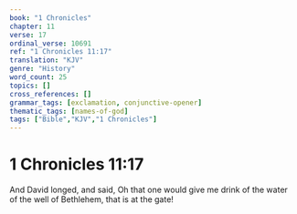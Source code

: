 ```yaml
---
book: "1 Chronicles"
chapter: 11
verse: 17
ordinal_verse: 10691
ref: "1 Chronicles 11:17"
translation: "KJV"
genre: "History"
word_count: 25
topics: []
cross_references: []
grammar_tags: [exclamation, conjunctive-opener]
thematic_tags: [names-of-god]
tags: ["Bible","KJV","1 Chronicles"]
---
```


# 1 Chronicles 11:17

And David longed, and said, Oh that one would give me drink of the water of the well of Bethlehem, that is at the gate!
